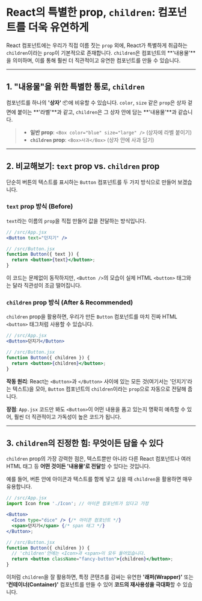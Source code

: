 # React의 특별한 prop, `children`: 컴포넌트를 더욱 유연하게

React 컴포넌트에는 우리가 직접 이름 짓는 `prop` 외에, React가 특별하게 취급하는 `children`이라는 `prop`이 기본적으로 존재합니다. `children`은 컴포넌트의 \*\*'내용물'\*\*을 의미하며, 이를 통해 훨씬 더 직관적이고 유연한 컴포넌트를 만들 수 있습니다.

---

## 1\. "내용물"을 위한 특별한 통로, `children`

컴포넌트를 하나의 **'상자'** 📦에 비유할 수 있습니다. `color`, `size` 같은 `prop`은 상자 겉면에 붙이는 \*\*'라벨'\*\*과 같고, `children`은 그 상자 안에 담는 \*\*'내용물'\*\*과 같습니다.

> - **일반 prop**: `<Box color="blue" size="large" />` (상자에 라벨 붙이기)
> - **`children` prop**: `<Box>사과</Box>` (상자 안에 사과 담기)

---

## 2\. 비교해보기: `text` prop vs. `children` prop

단순히 버튼의 텍스트를 표시하는 `Button` 컴포넌트를 두 가지 방식으로 만들어 보겠습니다.

### `text` prop 방식 (Before)

`text`라는 이름의 `prop`을 직접 만들어 값을 전달하는 방식입니다.

```jsx
// /src/App.jsx
<Button text="던지기" />
```

```jsx
// /src/Button.jsx
function Button({ text }) {
  return <button>{text}</button>;
}
```

이 코드는 문제없이 동작하지만, `<Button />`의 모습이 실제 HTML `<button>` 태그와는 달라 직관성이 조금 떨어집니다.

### `children` prop 방식 (After & Recommended)

`children` prop을 활용하면, 우리가 만든 `Button` 컴포넌트를 마치 진짜 HTML `<button>` 태그처럼 사용할 수 있습니다.

```jsx
// /src/App.jsx
<Button>던지기</Button>
```

```jsx
// /src/Button.jsx
function Button({ children }) {
  return <button>{children}</button>;
}
```

**작동 원리**: React는 `<Button>`과 `</Button>` 사이에 있는 모든 것(여기서는 '던지기'라는 텍스트)을 모아, `Button` 컴포넌트의 `children`이라는 `prop`으로 자동으로 전달해 줍니다.

**장점**: `App.jsx` 코드만 봐도 `<Button>`이 어떤 내용을 품고 있는지 명확히 예측할 수 있어, 훨씬 더 직관적이고 가독성이 높은 코드가 됩니다.

---

## 3\. `children`의 진정한 힘: 무엇이든 담을 수 있다

`children` prop의 가장 강력한 점은, 텍스트뿐만 아니라 다른 React 컴포넌트나 여러 HTML 태그 등 **어떤 것이든 '내용물'로 전달**할 수 있다는 것입니다.

예를 들어, 버튼 안에 아이콘과 텍스트를 함께 넣고 싶을 때 `children`을 활용하면 매우 유용합니다.

```jsx
// /src/App.jsx
import Icon from './Icon'; // 아이콘 컴포넌트가 있다고 가정

<Button>
  <Icon type="dice" /> {/* 아이콘 컴포넌트 */}
  <span>던지기</span> {/* span 태그 */}
</Button>;
```

```jsx
// /src/Button.jsx
function Button({ children }) {
  // 'children'안에는 <Icon>과 <span>이 모두 들어있습니다.
  return <button className="fancy-button">{children}</button>;
}
```

이처럼 `children`을 잘 활용하면, 특정 콘텐츠를 감싸는 유연한 **'래퍼(Wrapper)'** 또는 **'컨테이너(Container)'** 컴포넌트를 만들 수 있어 **코드의 재사용성을 극대화**할 수 있습니다.
